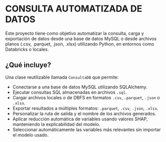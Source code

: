 # CONSULTA AUTOMATIZADA DE DATOS

Este proyecto tiene como objetivo automatizar la consulta, carga y exportación de datos desde una base de datos MySQL o desde archivos planos (.csv, .parquet, .json, .xlsx) utilizando Python, en entornos como Databricks o locales.

## ¿Qué incluye?

Una clase reutilizable llamada `ConsultaDB` que permite:

- Conectarse a una base de datos MySQL utilizando SQLAlchemy.
- Ejecutar consultas SQL almacenadas en archivos `.sql`.
- Cargar archivos locales o de DBFS en formatos `.csv`, `.parquet`, `.json` o `.xlsx`.
- Exportar resultados a múltiples formatos: `.parquet`, `.csv`, `.json`, `.xlsx`.
- Personalizar la ruta de salida y el nombre de los archivos generados.
- Aplicar reducción automática de variables usando valores SHAP, manteniendo la explicabilidad del modelo.
- Seleccionar automáticamente las variables más relevantes sin importar el modelo usado.
